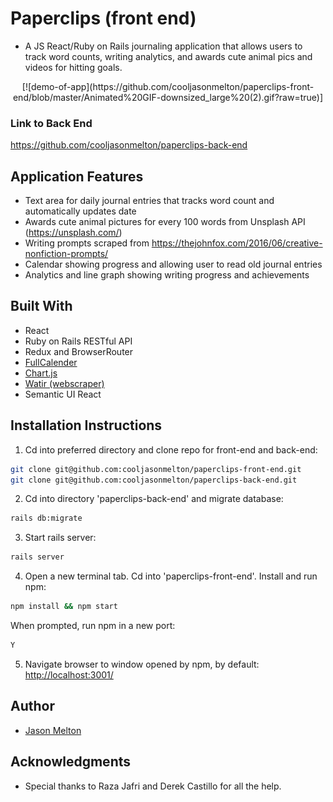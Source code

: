 # Paperclips (front end)
* A JS React/Ruby on Rails journaling application that allows users to track word counts, writing analytics, and awards cute animal pics and videos for hitting goals.  

<div align="center">[![demo-of-app](https://github.com/cooljasonmelton/paperclips-front-end/blob/master/Animated%20GIF-downsized_large%20(2).gif?raw=true)]</div>

### Link to Back End
<a href='https://github.com/cooljasonmelton/paperclips-front-end'>https://github.com/cooljasonmelton/paperclips-back-end<a>

## Application Features
* Text area for daily journal entries that tracks word count and automatically updates date
* Awards cute animal pictures for every 100 words from Unsplash API (https://unsplash.com/)
* Writing prompts scraped from https://thejohnfox.com/2016/06/creative-nonfiction-prompts/
* Calendar showing progress and allowing user to read old journal entries
* Analytics and line graph showing writing progress and achievements 

## Built With​
* React
* Ruby on Rails RESTful API
* Redux and BrowserRouter
* <a href='https://github.com/fullcalendar/fullcalendar-react'>FullCalender</a>
* <a href='https://www.chartjs.org/'>Chart.js</a>
* <a href='http://watir.com/'>Watir (webscraper)</a>
* Semantic UI React
​
## Installation Instructions
1. Cd into preferred directory and clone repo for front-end and back-end:
```bash
git clone git@github.com:cooljasonmelton/paperclips-front-end.git
git clone git@github.com:cooljasonmelton/paperclips-back-end.git
```
2. Cd into directory 'paperclips-back-end' and migrate database:
```bash
rails db:migrate
```
3. Start rails server:
```bash
rails server
```
4. Open a new terminal tab. Cd into 'paperclips-front-end'. Install and run npm:
```bash
npm install && npm start
```
When prompted, run npm in a new port:
```bash
Y
```
5. Navigate browser to window opened by npm, by default: <a href='http://localhost:3001/'> http://localhost:3001/ </a> 

## Author
* <a href='https://github.com/cooljasonmelton'> Jason Melton</a>

## Acknowledgments
* Special thanks to Raza Jafri and Derek Castillo for all the help.




